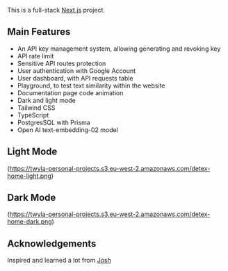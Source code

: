 This is a full-stack [Next.js](https://nextjs.org/) project.

## Main Features
- An API key management system, allowing generating and revoking key
- API rate limit
- Sensitive API routes protection
- User authentication with Google Account
- User dashboard, with API requests table
- Playground, to test text similarity within the website
- Documentation page code animation
- Dark and light mode
- Tailwind CSS
- TypeScript
- PostgresSQL with Prisma
- Open AI text-embedding-02 model

## Light Mode
(https://twyla-personal-projects.s3.eu-west-2.amazonaws.com/detex-home-light.png)

## Dark Mode
(https://twyla-personal-projects.s3.eu-west-2.amazonaws.com/detex-home-dark.png)

## Acknowledgements
Inspired and learned a lot from [Josh](https://www.youtube.com/@joshtriedcoding)
